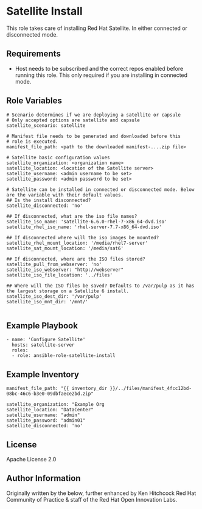 Satellite Install
=================

This role takes care of installing Red Hat Satellite. In either connected or disconnected mode.

Requirements
------------

- Host needs to be subscribed and the correct repos enabled before running this role. This only required if you are installing in connected mode.

Role Variables
--------------

```
# Scenario determines if we are deploying a satellite or capsule
# Only accepted options are satellite and capsule
satellite_scenario: satellite

# Manifest file needs to be generated and downloaded before this
# role is executed.
manifest_file_path: <path to the downloaded manifest-....zip file>

# Satellite basic configuration values
satellite_organization: <organization name>
satellite_location: <location of the Satellite server>
satellite_username: <admin username to be set>
satellite_password: <admin password to be set>

# Satellite can be installed in connected or disconnected mode. Below are the variable with their default values.
## Is the install disconnected?
satellite_disconnected: 'no'

## If disconnected, what are the iso file names?
satellite_iso_name: 'satellite-6.6.0-rhel-7-x86_64-dvd.iso'
satellite_rhel_iso_name: 'rhel-server-7.7-x86_64-dvd.iso'

## If disconnected where will the iso images be mounted?
satellite_rhel_mount_location: '/media/rhel7-server'
satellite_sat_mount_location: '/media/sat6'

## If disconnected, where are the ISO files stored?
satellite_pull_from_webserver: 'no'
satellite_iso_webserver: "http://webserver"
satellite_iso_file_location: '../files'

## Where will the ISO files be saved? Defaults to /var/pulp as it has the largest storage on a Satellite 6 install.
satellite_iso_dest_dir: '/var/pulp'
satellite_iso_mnt_dir: '/mnt/'


```

Example Playbook
----------------

```
- name: 'Configure Satellite'
  hosts: satellite-server
  roles:
  - role: ansible-role-satellite-install
```

Example Inventory
----------------

```
manifest_file_path: "{{ inventory_dir }}/../files/manifest_4fcc12bd-08bc-46c6-b3e0-09dbfaece2bd.zip"

satellite_organization: "Example Org
satellite_location: "DataCenter"
satellite_username: "admin"
satellite_password: "admin01"
satellite_disconnected: 'no'

```

License
-------

Apache License 2.0


Author Information
------------------
Originally written by the below, further enhanced by Ken Hitchcock
Red Hat Community of Practice & staff of the Red Hat Open Innovation Labs.
